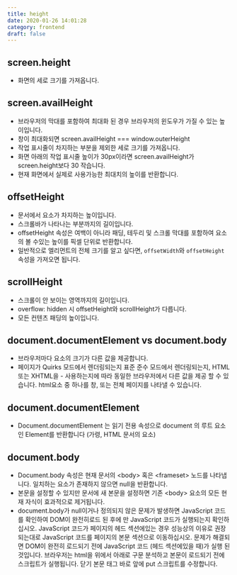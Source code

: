 ```yaml
---
title: height
date: 2020-01-26 14:01:28
category: frontend
draft: false
---
```


## screen.height

- 화면의 세로 크기를 가져옵니다.

## screen.availHeight

- 브라우저의 막대를 포함하여 최대화 된 경우 브라우저의 윈도우가 가질 수 있는 높이입니다.
- 창이 최대화되면 screen.availHeight === window.outerHeight
- 작업 표시줄이 차지하는 부분을 제외한 세로 크기를 가져옵니다.
- 화면 아래의 작업 표시줄 높이가 30px이라면 screen.availHeight가 screen.height보다 30 작습니다.
- 현재 화면에서 실제로 사용가능한 최대치의 높이를 반환합니다.

## offsetHeight

- 문서에서 요소가 차지하는 높이입니다.
- 스크롤바가 나타나는 부분까지의 길이입니다.
- offsetHeight 속성은 여백이 아니라 패딩, 테두리 및 스크롤 막대를 포함하여 요소의 볼 수있는 높이를 픽셀 단위로 반환합니다.
- 일반적으로 엘리먼트의 전체 크기를 알고 싶다면, `offsetWidth`와 `offsetHeight` 속성을 가져오면 됩니다.

## scrollHeight

- 스크롤이 안 보이는 영역까지의 길이입니다.
- overflow: hidden 시 offsetHeight와 scrollHeight가 다릅니다.
- 모든 컨텐츠 패딩의 높이입니다.

## document.documentElement vs document.body

- 브라우저마다 요소의 크기가 다른 값을 제공합니다.
- 페이지가 Quirks 모드에서 렌더링되는지 표준 준수 모드에서 렌더링되는지, HTML 또는 XHTML을 - 사용하는지에 따라 동일한 브라우저에서 다른 값을 제공 할 수 있습니다. html요소 중 하나를 창, 또는 전체 페이지를 나타낼 수 있습니다.

## document.documentElement

- Document.documentElement 는 읽기 전용 속성으로 document 의 루트 요소인 Element를 반환합니다 (가령, HTML 문서의 <html> 요소)

## document.body

- Document.body 속성은 현재 문서의 \<body> 혹은 \<frameset> 노드를 나타냅니다. 일치하는 요소가 존재하지 않으면 null을 반환합니다.
- 본문을 설정할 수 있지만 문서에 새 본문을 설정하면 기존 \<body> 요소의 모든 현재 자식이 효과적으로 제거됩니다.
- document.body가 null이거나 정의되지 않은 문제가 발생하면 JavaScript 코드를 확인하여 DOM이 완전히로드 된 후에 만 ​​JavaScript 코드가 실행되는지 확인하십시오. JavaScript 코드가 페이지의 헤드 섹션에있는 경우 성능상의 이유로 권장되는대로 JavaScript 코드를 페이지의 본문 섹션으로 이동하십시오. 문제가 해결되면 DOM이 완전히 로드되기 전에 JavaScript 코드 (헤드 섹션에있을 때)가 실행 된 것입니다. 브라우저는 html을 위에서 아래로 구문 분석하고 본문이 로드되기 전에 스크립트가 실행됩니다. 닫기 본문 태그 바로 앞에 put 스크립트를 수정합니다.
